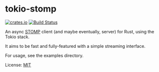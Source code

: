 # tokio-stomp
[![crates.io](https://img.shields.io/crates/v/tokio-stomp.svg)](https://crates.io/crates/tokio-stomp)
[![Build Status](https://travis-ci.org/adwhit/tokio-stomp.svg?branch=master)](https://travis-ci.org/adwhit/tokio-stomp)


An async [STOMP](https://stomp.github.io/) client (and maybe eventually, server) for Rust, using the Tokio stack.

It aims to be fast and fully-featured with a simple streaming interface.

For usage, see the examples directory.

License: [MIT](LICENSE)

